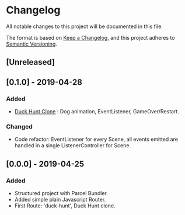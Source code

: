 # Changelog

All notable changes to this project will be documented in this file.

The format is based on [Keep a Changelog](https://keepachangelog.com/en/1.0.0/),
and this project adheres to [Semantic Versioning](https://semver.org/spec/v2.0.0.html).

## [Unreleased]

## [0.1.0] - 2019-04-28

### Added

- [Duck Hunt Clone](https://eager-shaw-8e9d24.netlify.com) : Dog animation, EventListener, GameOver/Restart.

### Changed

- Code refactor: EventListener for every Scene, all events emitted are handled in a single ListenerController for Scene.

## [0.0.0] - 2019-04-25

### Added

- Structured project with Parcel Bundler.
- Added simple plain Javascript Router.
- First Route: 'duck-hunt', Duck Hunt clone.
